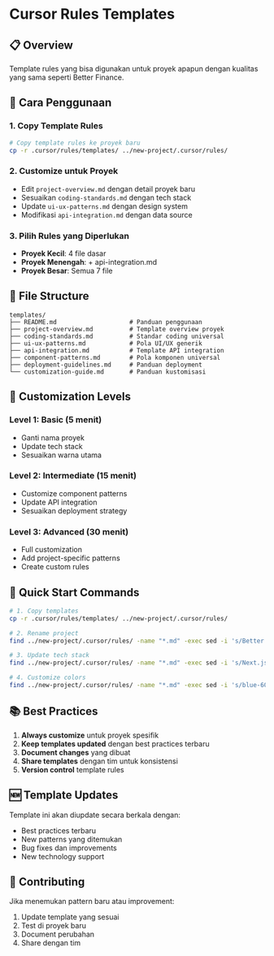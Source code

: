 # Cursor Rules Templates

## 📋 Overview
Template rules yang bisa digunakan untuk proyek apapun dengan kualitas yang sama seperti Better Finance.

## 🚀 Cara Penggunaan

### **1. Copy Template Rules**
```bash
# Copy template rules ke proyek baru
cp -r .cursor/rules/templates/ ../new-project/.cursor/rules/
```

### **2. Customize untuk Proyek**
- Edit `project-overview.md` dengan detail proyek baru
- Sesuaikan `coding-standards.md` dengan tech stack
- Update `ui-ux-patterns.md` dengan design system
- Modifikasi `api-integration.md` dengan data source

### **3. Pilih Rules yang Diperlukan**
- **Proyek Kecil**: 4 file dasar
- **Proyek Menengah**: + api-integration.md
- **Proyek Besar**: Semua 7 file

## 📁 File Structure
```
templates/
├── README.md                    # Panduan penggunaan
├── project-overview.md          # Template overview proyek
├── coding-standards.md          # Standar coding universal
├── ui-ux-patterns.md            # Pola UI/UX generik
├── api-integration.md           # Template API integration
├── component-patterns.md        # Pola komponen universal
├── deployment-guidelines.md     # Panduan deployment
└── customization-guide.md       # Panduan kustomisasi
```

## 🎨 Customization Levels

### **Level 1: Basic (5 menit)**
- Ganti nama proyek
- Update tech stack
- Sesuaikan warna utama

### **Level 2: Intermediate (15 menit)**
- Customize component patterns
- Update API integration
- Sesuaikan deployment strategy

### **Level 3: Advanced (30 menit)**
- Full customization
- Add project-specific patterns
- Create custom rules

## 🔧 Quick Start Commands

```bash
# 1. Copy templates
cp -r .cursor/rules/templates/ ../new-project/.cursor/rules/

# 2. Rename project
find ../new-project/.cursor/rules/ -name "*.md" -exec sed -i 's/Better Finance/Your Project Name/g' {} \;

# 3. Update tech stack
find ../new-project/.cursor/rules/ -name "*.md" -exec sed -i 's/Next.js 14/Your Framework/g' {} \;

# 4. Customize colors
find ../new-project/.cursor/rules/ -name "*.md" -exec sed -i 's/blue-600/your-primary-color/g' {} \;
```

## 📚 Best Practices

1. **Always customize** untuk proyek spesifik
2. **Keep templates updated** dengan best practices terbaru
3. **Document changes** yang dibuat
4. **Share templates** dengan tim untuk konsistensi
5. **Version control** template rules

## 🆕 Template Updates

Template ini akan diupdate secara berkala dengan:
- Best practices terbaru
- New patterns yang ditemukan
- Bug fixes dan improvements
- New technology support

## 🤝 Contributing

Jika menemukan pattern baru atau improvement:
1. Update template yang sesuai
2. Test di proyek baru
3. Document perubahan
4. Share dengan tim

